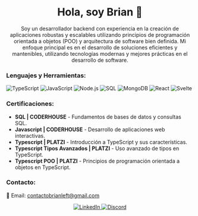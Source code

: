 <h1 align="center">Hola, soy Brian 👋</h1>

<p align="center">
  Soy un desarrollador backend con experiencia en la creación de aplicaciones robustas y escalables utilizando principios de programación orientada a objetos (POO) y arquitectura de software bien definida. Mi enfoque principal es en el desarrollo de soluciones eficientes y mantenibles, utilizando tecnologías modernas y mejores prácticas en el desarrollo de software.
</p>

<h3 align="left">Lenguajes y Herramientas:</h3>
<p align="left">
  <img src="https://img.shields.io/badge/TypeScript-007ACC?style=for-the-badge&logo=typescript&logoColor=white" alt="TypeScript"/>
  <img src="https://img.shields.io/badge/JavaScript-F7DF1E?style=for-the-badge&logo=javascript&logoColor=black" alt="JavaScript"/>
  <img src="https://img.shields.io/badge/Node.js-339933?style=for-the-badge&logo=nodedotjs&logoColor=white" alt="Node.js"/>
  <img src="https://img.shields.io/badge/SQL-4479A1?style=for-the-badge&logo=postgresql&logoColor=white" alt="SQL"/>
  <img src="https://img.shields.io/badge/MongoDB-47A248?style=for-the-badge&logo=mongodb&logoColor=white" alt="MongoDB"/>
  <img src="https://img.shields.io/badge/React-61DAFB?style=for-the-badge&logo=react&logoColor=white" alt="React"/>
  <img src="https://img.shields.io/badge/Svelte-FF3E00?style=for-the-badge&logo=svelte&logoColor=white" alt="Svelte"/>
</p>

<h3 align="left">Certificaciones:</h3>
<ul>
  <li><b> SQL | CODERHOUSE</b> - Fundamentos de bases de datos y consultas SQL.</li>
  <li><b> Javascript | CODERHOUSE</b> - Desarrollo de aplicaciones web interactivas.</li>
  <li><b> Typescript | PLATZI</b> - Introducción a TypeScript y sus características.</li>
  <li><b> Typescript Tipos Avanzados | PLATZI</b> - Uso avanzado de tipos en TypeScript.</li>
 <li><b> Typescript POO | PLATZI</b> - Principios de programación orientada a objetos en TypeScript.</li>
</ul>

<h3 align="left">Contacto:</h3>
<p align="left">
  📧 Email: <a href="mailto:tu-email@example.com">contactobrianleft@gmail.com</a>
</p>

<p align="center">
  <a href="https://www.linkedin.com/in/brian-benegas-44770729b/" target="_blank">
    <img src="https://img.shields.io/badge/LinkedIn-0077B5?style=for-the-badge&logo=linkedin&logoColor=white" alt="LinkedIn">
  </a>
  <a href="https://discord.gg/yQ4H98DN" target="_blank">
    <img src="https://img.shields.io/badge/Discord-7289DA?style=for-the-badge&logo=discord&logoColor=white" alt="Discord">
  </a>
</p>
